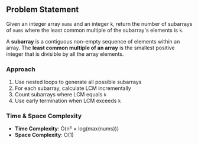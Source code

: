 ## Problem Statement
Given an integer array `nums` and an integer `k`, return the number of subarrays of `nums` where the least common multiple of the subarray's elements is `k`.

A **subarray** is a contiguous non-empty sequence of elements within an array.
The **least common multiple of an array** is the smallest positive integer that is divisible by all the array elements.

### Approach
1. Use nested loops to generate all possible subarrays
2. For each subarray, calculate LCM incrementally
3. Count subarrays where LCM equals `k`
4. Use early termination when LCM exceeds `k`

### Time & Space Complexity
- **Time Complexity**: O(n² × log(max(nums)))
- **Space Complexity**: O(1)


